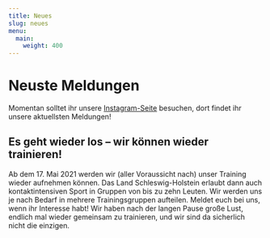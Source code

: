 ```yaml
---
title: Neues
slug: neues
menu:
  main:
    weight: 400
---
```


# Neuste Meldungen

Momentan solltet ihr unsere [Instagram-Seite](https://instagram.com/kiel_koalas)
besuchen,
dort findet ihr unsere aktuellsten Meldungen!

## Es geht wieder los – wir können wieder trainieren!

Ab dem 17. Mai 2021 werden wir (aller Voraussicht nach)
unser Training wieder aufnehmen können.
Das Land Schleswig-Holstein erlaubt dann auch kontaktintensiven Sport
in Gruppen von bis zu zehn Leuten.
Wir werden uns je nach Bedarf in mehrere Trainingsgruppen aufteilen.
Meldet euch bei uns, wenn ihr Interesse habt!
Wir haben nach der langen Pause große Lust,
endlich mal wieder gemeinsam zu trainieren,
und wir sind da sicherlich nicht die einzigen.
